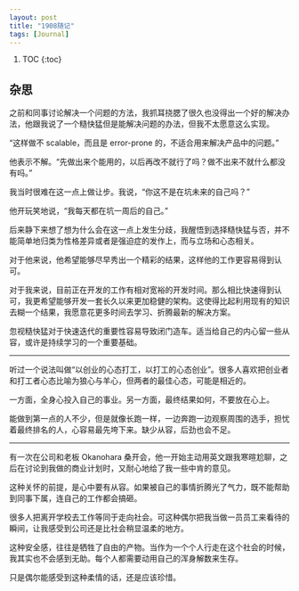 ```yaml
---
layout: post
title: "1908随记"
tags: [Journal]
---
```


1. TOC
{:toc}

## 杂思

之前和同事讨论解决一个问题的方法，我抓耳挠腮了很久也没得出一个好的解决办法，他跟我说了一个糙快猛但是能解决问题的办法，但我不太愿意这么实现。

“这样做不 scalable，而且是 error-prone 的，不适合用来解决产品中的问题。”

他表示不解。“先做出来个能用的，以后再改不就行了吗？做不出来不就什么都没有吗。”

我当时很难在这一点上做让步。我说，“你这不是在坑未来的自己吗？”

他开玩笑地说，“我每天都在坑一周后的自己。”

后来静下来想了想为什么会在这一点上发生分歧，我醒悟到选择糙快猛与否，并不能简单地归类为性格差异或者是强迫症的发作上，而与立场和心态相关。

对于他来说，他希望能够尽早秀出一个精彩的结果，这样他的工作更容易得到认可。

对于我来说，目前正在开发的工作有相对宽裕的开发时间。那么相比快速得到认可，我更希望能够开发一套长久以来更加稳健的架构。这使得比起利用现有的知识去糊一个结果，我愿意花更多时间去学习、折腾最新的解决方案。

忽视糙快猛对于快速迭代的重要性容易导致闭门造车。适当给自己的内心留一些从容，或许是持续学习的一个重要基础。

<hr/>

听过一个说法叫做“以创业的心态打工，以打工的心态创业”。很多人喜欢把创业者和打工者心态比喻为狼心与羊心，但两者的最佳心态，可能是相近的。

一方面，全身心投入自己的事业。另一方面，最终结果如何，不要放在心上。

能做到第一点的人不少，但是就像长跑一样，一边奔跑一边观察周围的选手，担忧着最终排名的人，心容易最先垮下来。缺少从容，后劲也会不足。


<hr/>

有一次在公司和老板 Okanohara 桑开会，他一开始主动用英文跟我寒暄尬聊，之后在讨论到我做的商业计划时，又耐心地给了我一些中肯的意见。

这种关怀的前提，是心中要有从容。如果被自己的事情折腾光了气力，既不能帮助到同事下属，连自己的工作都会搞砸。

很多人把离开学校去工作等同于走向社会。可这种偶尔把我当做一员员工来看待的瞬间，让我感受到公司还是比社会稍显温柔的地方。

这种安全感，往往是牺牲了自由的产物。当作为一个个人行走在这个社会的时候，我其实也不会感到无助。每个人都需要动用自己的浑身解数来生存。

只是偶尔能感受到这种柔情的话，还是应该珍惜。

